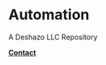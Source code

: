 # Automation
A Deshazo LLC Repository

**[Contact](https://sstockstill.github.io/Automation/contact)**
